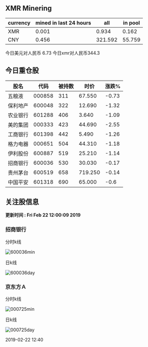 ## XMR Minering

|currency|mined in last 24 hours|all|in pool|
|---|---|---|---|
|XMR|0.001|0.934|0.162|
|CNY|0.456|321.592|55.759|

今日美元对人民币 6.73	今日xmr对人民币344.3


## 今日重仓股 

|股名|代码|被持数|时价|涨跌%|
|---|---|---|---|---|
|五粮液|000858|311|67.550|-0.73|
|保利地产|600048|322|12.690|-1.32|
|农业银行|601288|406|3.640|-1.09|
|美的集团|000333|423|44.690|-2.55|
|工商银行|601398|442|5.490|-1.26|
|格力电器|000651|504|44.310|-1.18|
|伊利股份|600887|519|25.210|-1.14|
|招商银行|600036|530|30.030|-0.17|
|贵州茅台|600519|658|719.250|-0.14|
|中国平安|601318|690|65.000|-0.6|

## 关注股信息
**更新时间 : Fri Feb 22 12:00:09 2019**
### 招商银行 
分时k线

![600036min](http://image.sinajs.cn/newchart/min/n/sh600036.gif)

日k线

![600036day](http://image.sinajs.cn/newchart/daily/n/sh600036.gif)

### 京东方Ａ 
分时k线

![000725min](http://image.sinajs.cn/newchart/min/n/sz000725.gif)

日k线

![000725day](http://image.sinajs.cn/newchart/daily/n/sz000725.gif)

2019-02-22 12:40